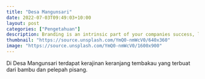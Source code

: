 ```yaml
---
title: "Desa Mangunsari"
date: 2022-07-03T09:49:03+10:00
layout: post
categories: ["Pengetahuan"]
description: Branding is an intrinsic part of your companies success, learn why your brand matters.
thumbnail: "https://source.unsplash.com/YmQ0-nmWcV0/640x360"
image: "https://source.unsplash.com/YmQ0-nmWcV0/1600x900"
---
```


Di Desa Mangunsari terdapat kerajinan keranjang tembakau yang terbuat dari bambu dan pelepah pisang.
